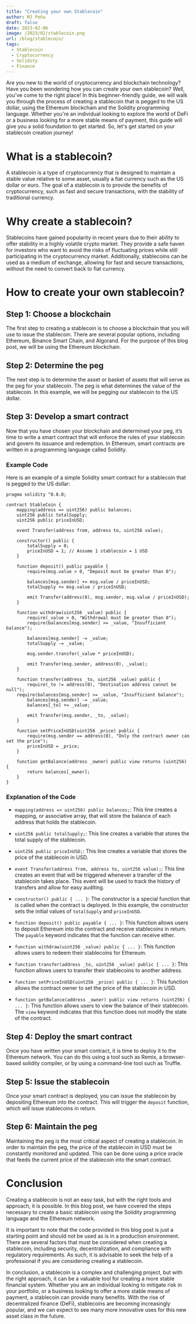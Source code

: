 ```yaml
---
title: "Creating your own Stablecoin"
author: MJ Peña
draft: false
date: 2023-02-06
image: /2023/02/stablecoin.png
url: /blog/stablecoin/
tags:
  - Stablecoin
  - Cryptocurrency
  - Solidity
  - Finance
---
```


Are you new to the world of cryptocurrency and blockchain technology? Have you been wondering how you can create your own stablecoin? Well, you've come to the right place! In this beginner-friendly guide, we will walk you through the process of creating a stablecoin that is pegged to the US dollar, using the Ethereum blockchain and the Solidity programming language. Whether you're an individual looking to explore the world of DeFi or a business looking for a more stable means of payment, this guide will give you a solid foundation to get started. So, let's get started on your stablecoin creation journey!

# What is a stablecoin?

A stablecoin is a type of cryptocurrency that is designed to maintain a stable value relative to some asset, usually a fiat currency such as the US dollar or euro. The goal of a stablecoin is to provide the benefits of cryptocurrency, such as fast and secure transactions, with the stability of traditional currency.

# Why create a stablecoin?

Stablecoins have gained popularity in recent years due to their ability to offer stability in a highly volatile crypto market. They provide a safe haven for investors who want to avoid the risks of fluctuating prices while still participating in the cryptocurrency market. Additionally, stablecoins can be used as a medium of exchange, allowing for fast and secure transactions, without the need to convert back to fiat currency.

# How to create your own stablecoin?

## Step 1: Choose a blockchain

The first step to creating a stablecoin is to choose a blockchain that you will use to issue the stablecoin. There are several popular options, including Ethereum, Binance Smart Chain, and Algorand. For the purpose of this blog post, we will be using the Ethereum blockchain.

## Step 2: Determine the peg

The next step is to determine the asset or basket of assets that will serve as the peg for your stablecoin. The peg is what determines the value of the stablecoin. In this example, we will be pegging our stablecoin to the US dollar.

## Step 3: Develop a smart contract

Now that you have chosen your blockchain and determined your peg, it’s time to write a smart contract that will enforce the rules of your stablecoin and govern its issuance and redemption. In Ethereum, smart contracts are written in a programming language called Solidity.

### Example Code

Here is an example of a simple Solidity smart contract for a stablecoin that is pegged to the US dollar:

```Solidity
pragma solidity ^0.8.0;

contract StableCoin {
    mapping(address => uint256) public balances;
    uint256 public totalSupply;
    uint256 public priceInUSD;

    event Transfer(address from, address to, uint256 value);

    constructor() public {
        totalSupply = 0;
        priceInUSD = 1; // Assume 1 stablecoin = 1 USD
    }

    function deposit() public payable {
        require(msg.value > 0, "Deposit must be greater than 0");

        balances[msg.sender] += msg.value / priceInUSD;
        totalSupply += msg.value / priceInUSD;

        emit Transfer(address(0), msg.sender, msg.value / priceInUSD);
    }

    function withdraw(uint256 _value) public {
        require(_value > 0, "Withdrawal must be greater than 0");
        require(balances[msg.sender] >= _value, "Insufficient balance");

        balances[msg.sender] -= _value;
        totalSupply -= _value;

        msg.sender.transfer(_value * priceInUSD);

        emit Transfer(msg.sender, address(0), _value);
    }

    function transfer(address _to, uint256 _value) public {
        require(_to != address(0), "Destination address cannot be null");
    require(balances[msg.sender] >= _value, "Insufficient balance");
        balances[msg.sender] -= _value;
        balances[_to] += _value;

        emit Transfer(msg.sender, _to, _value);
    }

    function setPriceInUSD(uint256 _price) public {
        require(msg.sender == address(0), "Only the contract owner can set the price");
        priceInUSD = _price;
    }

    function getBalance(address _owner) public view returns (uint256) {
        return balances[_owner];
    }
}
```

### Explanation of the Code

- `mapping(address => uint256) public balances;`: This line creates a mapping, or associative array, that will store the balance of each address that holds the stablecoin.

- `uint256 public totalSupply;`: This line creates a variable that stores the total supply of the stablecoin.

- `uint256 public priceInUSD;`: This line creates a variable that stores the price of the stablecoin in USD.

- `event Transfer(address from, address to, uint256 value);`: This line creates an event that will be triggered whenever a transfer of the stablecoin takes place. This event will be used to track the history of transfers and allow for easy auditing.

- `constructor() public { ... }`: The constructor is a special function that is called when the contract is deployed. In this example, the constructor sets the initial values of `totalSupply` and `priceInUSD`.

- `function deposit() public payable { ... }`: This function allows users to deposit Ethereum into the contract and receive stablecoins in return. The `payable` keyword indicates that the function can receive ether.

- `function withdraw(uint256 _value) public { ... }`: This function allows users to redeem their stablecoins for Ethereum.

- `function transfer(address _to, uint256 _value) public { ... }`: This function allows users to transfer their stablecoins to another address.

- `function setPriceInUSD(uint256 _price) public { ... }`: This function allows the contract owner to set the price of the stablecoin in USD.

- `function getBalance(address _owner) public view returns (uint256) { ... }`: This function allows users to view the balance of their stablecoin. The `view` keyword indicates that this function does not modify the state of the contract.

## Step 4: Deploy the smart contract

Once you have written your smart contract, it is time to deploy it to the Ethereum network. You can do this using a tool such as Remix, a browser-based solidity compiler, or by using a command-line tool such as Truffle.

## Step 5: Issue the stablecoin

Once your smart contract is deployed, you can issue the stablecoin by depositing Ethereum into the contract. This will trigger the `deposit` function, which will issue stablecoins in return.

## Step 6: Maintain the peg

Maintaining the peg is the most critical aspect of creating a stablecoin. In order to maintain the peg, the price of the stablecoin in USD must be constantly monitored and updated. This can be done using a price oracle that feeds the current price of the stablecoin into the smart contract.

# Conclusion

Creating a stablecoin is not an easy task, but with the right tools and approach, it is possible. In this blog post, we have covered the steps necessary to create a basic stablecoin using the Solidity programming language and the Ethereum network.

It is important to note that the code provided in this blog post is just a starting point and should not be used as is in a production environment. There are several factors that must be considered when creating a stablecoin, including security, decentralization, and compliance with regulatory requirements. As such, it is advisable to seek the help of a professional if you are considering creating a stablecoin.

In conclusion, a stablecoin is a complex and challenging project, but with the right approach, it can be a valuable tool for creating a more stable financial system. Whether you are an individual looking to mitigate risk in your portfolio, or a business looking to offer a more stable means of payment, a stablecoin can provide many benefits. With the rise of decentralized finance (DeFi), stablecoins are becoming increasingly popular, and we can expect to see many more innovative uses for this new asset class in the future.
